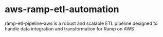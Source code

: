 # aws-ramp-etl-automation
ramp-etl-pipeline-aws is a robust and scalable ETL pipeline designed to handle data integration and transformation for Ramp on AWS
